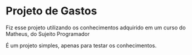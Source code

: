 # Projeto de Gastos

Fiz esse projeto utilizando os conhecimentos adquirido em um curso do Matheus, do Sujeito Programador

É um projeto simples, apenas para testar os conhecimentos.
